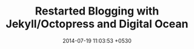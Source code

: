 ---
layout: post
title: "Restarted Blogging with Jekyll/Octopress and Digital Ocean"
date: 2014-07-19 11:03:53 +0530
comments: true
categories: writing jekyll octopress digitalocean
published: false
---